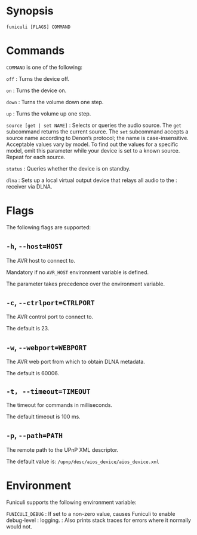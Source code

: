 <!-- markdownlint-configure-file { "MD041": { "level": 1 } } -->

# Synopsis

```shell
funiculi [FLAGS] COMMAND
```

# Commands

`COMMAND` is one of the following:

`off`
: Turns the device off.

`on`
: Turns the device on.

`down`
: Turns the volume down one step.

`up`
: Turns the volume up one step.

`source [get | set NAME]`
: Selects or queries the audio source.
The `get` subcommand returns the current source.
The `set` subcommand accepts a source name according to Denon’s
protocol; the name is case-insensitive.
Acceptable values vary by model. To find out the values for a
specific model, omit this parameter while your device is set to a
known source. Repeat for each source.

`status`
: Queries whether the device is on standby.

`dlna`
: Sets up a local virtual output device that relays all audio to the
: receiver via DLNA.

# Flags

The following flags are supported:

## `-h`, `--host=HOST`

The AVR host to connect to.

Mandatory if no `AVR_HOST` environment variable is defined.

The parameter takes precedence over the environment variable.

## `-c`, `--ctrlport=CTRLPORT`

The AVR control port to connect to.

The default is 23.

## `-w`, `--webport=WEBPORT`

The AVR web port from which to obtain DLNA metadata.

The default is 60006.

## `-t, --timeout=TIMEOUT`

The timeout for commands in milliseconds.

The default timeout is 100 ms.

## `-p`, `--path=PATH`

The remote path to the UPnP XML descriptor.

The default value is: `/upnp/desc/aios_device/aios_device.xml`

# Environment

Funiculi supports the following environment variable:

`FUNICULI_DEBUG`
: If set to a non-zero value, causes Funiculi to enable debug-level
: logging.
: Also prints stack traces for errors where it normally would not.
